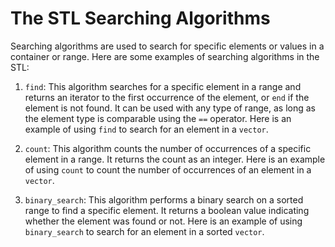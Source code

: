 # The STL Searching Algorithms

Searching algorithms are used to search for specific elements or values in a container or range. Here are some examples of searching algorithms in the STL:

1. `find`: This algorithm searches for a specific element in a range and returns an iterator to the first occurrence of the element, or `end` if the element is not found. It can be used with any type of range, as long as the element type is comparable using the `==` operator. Here is an example of using `find` to search for an element in a `vector`.

2. `count`: This algorithm counts the number of occurrences of a specific element in a range. It returns the count as an integer. Here is an example of using `count` to count the number of occurrences of an element in a `vector`.

3. `binary_search`: This algorithm performs a binary search on a sorted range to find a specific element. It returns a boolean value indicating whether the element was found or not. Here is an example of using `binary_search` to search for an element in a sorted `vector`.